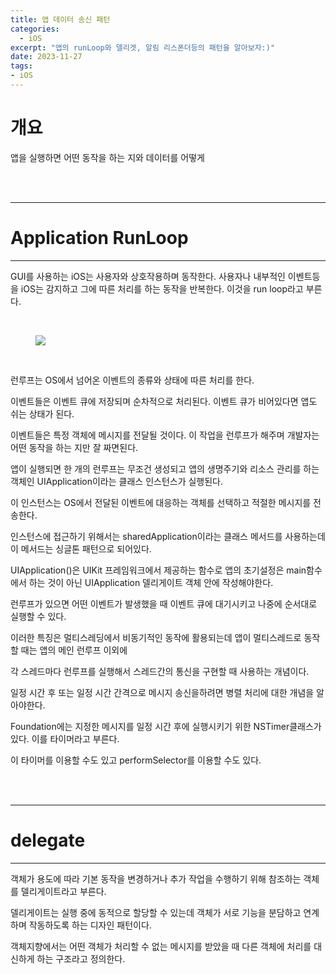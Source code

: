 ```yaml
---
title: 앱 데이터 송신 패턴
categories:
  - iOS
excerpt: "앱의 runLoop와 델리겟, 알림 리스폰더등의 패턴을 알아보자:)"
date: 2023-11-27
tags:
- iOS
---
```


# 개요

앱을 실행하면 어떤 동작을 하는 지와 데이터를 어떻게 

<br />
<br />

---

# Application RunLoop

---

GUI를 사용하는 iOS는 사용자와 상호작용하며 동작한다. 사용자나 내부적인 이벤트등을 iOS는 감지하고 그에 따른 처리를 하는 동작을 반복한다. 이것을 run loop라고 부른다.


<br />

<figure>
	<a href="https://github.com/dq-QQQ/dq-QQQ.github.io/assets/79088896/bf0dc181-76fe-44cc-a2b9-49d2be65fb59">
		<img src="https://github.com/dq-QQQ/dq-QQQ.github.io/assets/79088896/bf0dc181-76fe-44cc-a2b9-49d2be65fb59" class="w8" />
	</a>
</figure>

<br />

런루프는 OS에서 넘어온 이벤트의 종류와 상태에 따른 처리를 한다.

이벤트들은 이벤트 큐에 저장되며 순차적으로 처리된다. 이벤트 큐가 비어있다면 앱도 쉬는 상태가 된다.

이벤트들은 특정 객체에 메시지를 전달될 것이다. 이 작업을 런루프가 해주며 개발자는 어떤 동작을 하는 지만 잘 짜면된다.

앱이 실행되면 한 개의 런루프는 무조건 생성되고 앱의 생명주기와 리소스 관리를 하는 객체인 UIApplication이라는 클래스 인스턴스가 실행된다.

이 인스턴스는 OS에서 전달된 이벤트에 대응하는 객체를 선택하고 적절한 메시지를 전송한다.

인스턴스에 접근하기 위해서는 sharedApplication이라는 클래스 메서드를 사용하는데 이 메서드는 싱글톤 패턴으로 되어있다.

UIApplication()은 UIKit 프레임워크에서 제공하는 함수로 앱의 초기설정은 main함수에서 하는 것이 아닌 UIApplication 델리게이트 객체 안에 작성해야한다.

런루프가 있으면 어떤 이벤트가 발생했을 때 이벤트 큐에 대기시키고 나중에 순서대로 실행할 수 있다.

이러한 특징은 멀티스레딩에서 비동기적인 동작에 활용되는데 앱이 멀티스레드로 동작할 때는 앱의 메인 런루프 이외에

각 스레드마다 런루프를 실행해서 스레드간의 통신을 구현할 때 사용하는 개념이다.

일정 시간 후 또는 일정 시간 간격으로 메시지 송신을하려면 병렬 처리에 대한 개념을 알아야한다.

Foundation에는 지정한 메시지를 일정 시간 후에 실행시키기 위한 NSTimer클래스가 있다. 이를 타이머라고 부른다.

이 타이머를 이용할 수도 있고 performSelector를 이용할 수도 있다.

<br />
<br />

---

# delegate

---

객체가 용도에 따라 기본 동작을 변경하거나 추가 작업을 수행하기 위해 참조하는 객체를 델리게이트라고 부른다.

델리게이트는 실행 중에 동적으로 할당할 수 있는데 객체가 서로 기능을 분담하고 연계하며 작동하도록 하는 디자인 패턴이다.

객체지향에서는 어떤 객체가 처리할 수 없는 메시지를 받았을 때 다른 객체에 처리를 대신하게 하는 구조라고 정의한다.


